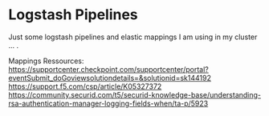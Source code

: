 # Logstash Pipelines

Just some logstash pipelines and elastic mappings I am using in my cluster ... .

Mappings Ressources:
https://supportcenter.checkpoint.com/supportcenter/portal?eventSubmit_doGoviewsolutiondetails=&solutionid=sk144192
https://support.f5.com/csp/article/K05327372
https://community.securid.com/t5/securid-knowledge-base/understanding-rsa-authentication-manager-logging-fields-when/ta-p/5923
